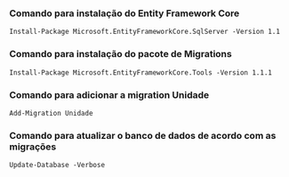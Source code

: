 ### Comando para instalação do Entity Framework Core

```
Install-Package Microsoft.EntityFrameworkCore.SqlServer -Version 1.1
```

### Comando para instalação do pacote de Migrations

```
Install-Package Microsoft.EntityFrameworkCore.Tools -Version 1.1.1
```

### Comando para adicionar a migration Unidade

```
Add-Migration Unidade
```

### Comando para atualizar o banco de dados de acordo com as migrações

```
Update-Database -Verbose
```